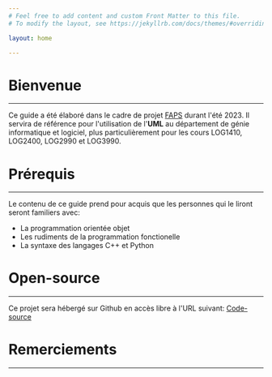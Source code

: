 ```yaml
---
# Feel free to add content and custom Front Matter to this file.
# To modify the layout, see https://jekyllrb.com/docs/themes/#overriding-theme-defaults

layout: home

---
```


# Bienvenue
____

Ce guide a été élaboré dans le cadre de projet [FAPS](https://www.polymtl.ca/appui-pedagogique/fonds-dinnovation-pedagogique/fonds-dactions-pedagogiques-strategiques-faps-0) durant l'été 2023. Il servira de référence pour l'utilisation de l'**UML** au département de génie informatique et logiciel, plus particulièrement pour les cours LOG1410, LOG2400, LOG2990 et LOG3990. 

# Prérequis
____
Le contenu de ce guide prend pour acquis que les personnes qui le liront seront familiers avec:
- La programmation orientée objet
- Les rudiments de la programmation fonctionelle
- La syntaxe des langages C++ et Python

# Open-source
____
Ce projet sera hébergé sur Github en accès libre à l'URL suivant: [Code-source](www.github.com)

# Remerciements
____
